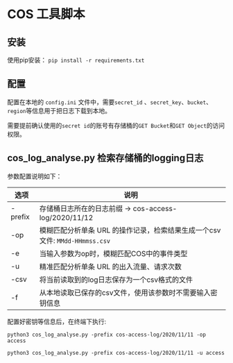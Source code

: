 # COS 工具脚本

## 安装

使用pip安装： `pip install -r requirements.txt`

## 配置

配置在本地的 `config.ini` 文件中，需要`secret_id` 、`secret_key`、`bucket`、`region`等信息用于把日志下载到本地。

需要提前确认使用的`secret id`的账号有存储桶的`GET Bucket`和`GET Object`的访问权限。

## cos_log_analyse.py 检索存储桶的logging日志

参数配置说明如下：

| **选项**         | **说明**                                                                              |
| ---------------- | ------------------------------------------------------------------------------------- |
|-prefix|存储桶日志所在的日志前缀 -> cos-access-log/2020/11/12|
|-op| 模糊匹配分析单条 URL 的操作记录，检索结果生成一个csv文件: `MMdd-HHmmss.csv`|
|-e|当输入参数为op时，模糊匹配COS中的事件类型|
|-u|精准匹配分析单条 URL 的出入流量、请求次数|
|-csv|将当前读取到的log日志保存为一个csv格式的文件|
|-f|从本地读取已保存的csv文件，使用该参数时不需要输入密钥信息|

配置好密钥等信息后，在终端下执行:

```
python3 cos_log_analyse.py -prefix cos-access-log/2020/11/11 -op access

python3 cos_log_analyse.py -prefix cos-access-log/2020/11/11 -u access
```
